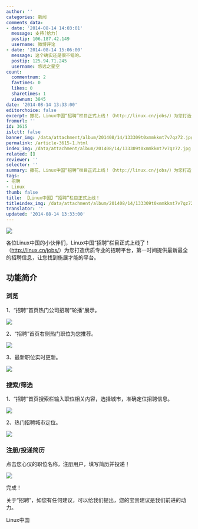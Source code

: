 ```yaml
---
author: ''
categories: 新闻
comments_data:
- date: '2014-08-14 14:03:01'
  message: 支持[给力]
  postip: 106.187.42.149
  username: 微博评论
- date: '2014-08-14 15:06:00'
  message: 这个确实还是很不错的。
  postip: 125.94.71.245
  username: 悠远之星空
count:
  commentnum: 2
  favtimes: 0
  likes: 0
  sharetimes: 1
  viewnum: 3845
date: '2014-08-14 13:33:00'
editorchoice: false
excerpt: 撒花，Linux中国“招聘”栏目正式上线！（http://linux.cn/jobs/）为您打造优质专业的招聘平台，第一时间为您提供最新最全的招聘信息，让您找到施展才能的舞台。
fromurl: ''
id: 3615
islctt: false
banner_img: /data/attachment/album/201408/14/133309t0xmmkkmt7v7qz72.jpg
permalink: /article-3615-1.html
index_img: /data/attachment/album/201408/14/133309t0xmmkkmt7v7qz72.jpg
related: []
reviewer: ''
selector: ''
summary: 撒花，Linux中国“招聘”栏目正式上线！（http://linux.cn/jobs/）为您打造优质专业的招聘平台，第一时间为您提供最新最全的招聘信息，让您找到施展才能的舞台。
tags:
- 招聘
- Linux
thumb: false
title: 【Linux中国】“招聘”栏目正式上线！
titleindex_img: /data/attachment/album/201408/14/133309t0xmmkkmt7v7qz72.jpg
translator: ''
updated: '2014-08-14 13:33:00'
---
```


![](/data/attachment/album/201408/14/133309t0xmmkkmt7v7qz72.jpg)


各位Linux中国的小伙伴们，Linux中国“招聘”栏目正式上线了！（<http://linux.cn/jobs/>）为您打造优质专业的招聘平台，第一时间提供最新最全的招聘信息，让您找到施展才能的平台。


功能简介
----


### 浏览


1、“招聘”首页热门公司招聘“轮播”展示。


![](/data/attachment/album/201408/14/130138jc3z94retcac174n.jpg)


2、“招聘”首页右侧热门职位为您推荐。


![](/data/attachment/album/201408/14/130602lmj0znn9gr39rezm.jpg)


3、最新职位实时更新。


![](/data/attachment/album/201408/14/130732r35pjwoddl5roj5i.jpg)


### 搜索/筛选


1、“招聘”首页搜索栏输入职位相关内容，选择城市，准确定位招聘信息。


![](/data/attachment/album/201408/14/131003g5ml8mc7358ncz5x.jpg)


2、热门招聘城市定位。


![](/data/attachment/album/201408/14/131326n4cfpc403fhjvfff.jpg)


### 注册/投递简历


点击您心仪的职位名称，注册用户，填写简历并投递！


![](/data/attachment/album/201408/14/132230jxh3p2xl32z2bmro.jpg)


完成！


 


关于“招聘”，如您有任何建议，可以给我们提出，您的宝贵建议是我们前进的动力。


Linux中国